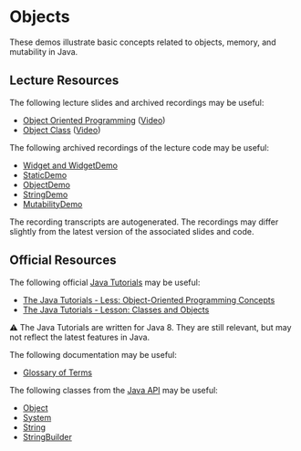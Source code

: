 Objects
=================================================

These demos illustrate basic concepts related to objects, memory, and mutability in Java.

## Lecture Resources ##

The following lecture slides and archived recordings may be useful:

  - [Object Oriented Programming](https://docs.google.com/presentation/d/e/2PACX-1vTiYfWFzXBI1iUeMaPvx3NdxjT2SFbxij2W8fal59Q23NLVkd6z8QpdJ4TzeAYFF4XCr9l8Tpf3sMAF/pub?start=false&loop=false&delayms=3000) ([Video](https://usfca.hosted.panopto.com/Panopto/Pages/Viewer.aspx?id=677bfb1d-7aa8-42d8-a5dd-af9e014cce26))
  - [Object Class](https://docs.google.com/presentation/d/e/2PACX-1vSE5uoXRDjleYrZAOOroDF6Rt7EB6ZWLfR7eA59JF0k8L5QK7FaRI8Dil1CCy4plhKTES6gP9WHY2Go/pub?start=false&loop=false&delayms=3000) ([Video](https://usfca.hosted.panopto.com/Panopto/Pages/Viewer.aspx?id=28c59363-2baa-4962-a6e6-af9e014dc841))

The following archived recordings of the lecture code may be useful:

  - [Widget and WidgetDemo](https://usfca.hosted.panopto.com/Panopto/Pages/Viewer.aspx?id=1e440602-b98b-4012-aa67-af9e014cddc1)
  - [StaticDemo](https://usfca.hosted.panopto.com/Panopto/Pages/Viewer.aspx?id=86e615dc-e713-4b3d-bede-af9e014ccdd2)
  - [ObjectDemo](https://usfca.hosted.panopto.com/Panopto/Pages/Viewer.aspx?id=2feed4d5-37be-4be4-8733-af9e014cce6a)
  - [StringDemo](https://usfca.hosted.panopto.com/Panopto/Pages/Viewer.aspx?id=f398c7bf-9fef-44a2-8472-af9e014ccdfb)
  - [MutabilityDemo](https://usfca.hosted.panopto.com/Panopto/Pages/Viewer.aspx?id=5c7dddc0-2b64-40d0-a0d1-afa400059096)

The recording transcripts are autogenerated. The recordings may differ slightly from the latest version of the associated slides and code.

## Official Resources ##

The following official [Java Tutorials](http://docs.oracle.com/javase/tutorial/index.html) may be useful:

  - [The Java Tutorials - Less: Object-Oriented Programming Concepts](https://docs.oracle.com/javase/tutorial/java/concepts/index.html)
  - [The Java Tutorials - Lesson: Classes and Objects](https://docs.oracle.com/javase/tutorial/java/javaOO/index.html)

:warning: The Java Tutorials are written for Java 8. They are still relevant, but may not reflect the latest features in Java.

The following documentation may be useful:

  - [Glossary of Terms](https://docs.oracle.com/javase/tutorial/information/glossary.html)

The following classes from the [Java API](https://docs.oracle.com/en/java/javase/21/docs/api/) may be useful:

  - [Object](https://docs.oracle.com/en/java/javase/21/docs/api/java.base/java/lang/Object.html)
  - [System](https://docs.oracle.com/en/java/javase/21/docs/api/java.base/java/lang/System.html)
  - [String](https://docs.oracle.com/en/java/javase/21/docs/api/java.base/java/lang/String.html)
  - [StringBuilder](https://docs.oracle.com/en/java/javase/21/docs/api/java.base/java/lang/StringBuilder.html)
